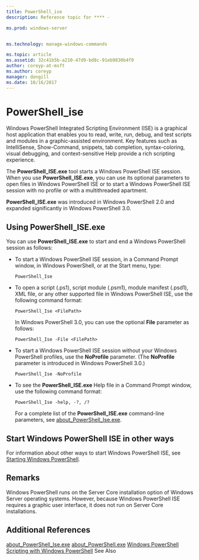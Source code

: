 ```yaml
---
title: PowerShell_ise
description: Reference topic for **** -

ms.prod: windows-server


ms.technology: manage-windows-commands

ms.topic: article
ms.assetid: 32c41b5b-a210-47d9-bd8c-91eb9830b4f0
author: coreyp-at-msft
ms.author: coreyp
manager: dongill
ms.date: 10/16/2017
---
```


# PowerShell_ise



Windows PowerShell Integrated Scripting Environment (ISE) is a graphical host application that enables you to read, write, run, debug, and test scripts and modules in a graphic-assisted environment. Key features such as IntelliSense, Show-Command, snippets, tab completion, syntax-coloring, visual debugging, and context-sensitive Help provide a rich scripting experience.

The **PowerShell_ISE.exe** tool starts a Windows PowerShell ISE session. When you use **PowerShell_ISE.exe**, you can use its optional parameters to open files in Windows PowerShell ISE or to start a Windows PowerShell ISE session with no profile or with a multithreaded apartment.

**PowerShell_ISE.exe** was introduced in Windows PowerShell 2.0 and expanded significantly in Windows PowerShell 3.0.

## Using PowerShell_ISE.exe

You can use **PowerShell_ISE.exe** to start and end a Windows PowerShell session as follows:
- To start a Windows PowerShell ISE session, in a Command Prompt window, in Windows PowerShell, or at the Start menu, type:
  ```
  PowerShell_Ise
  ```
- To open a script (.ps1), script module (.psm1), module manifest (.psd1), XML file, or any other supported file in Windows PowerShell ISE, use the following command format:
  ```
  PowerShell_Ise <FilePath>
  ```
  In Windows PowerShell 3.0, you can use the optional **File** parameter as follows:
  ```
  PowerShell_Ise -File <FilePath>
  ```
- To start a Windows PowerShell ISE session without your Windows PowerShell profiles, use the **NoProfile** parameter. (The **NoProfile** parameter is introduced in Windows PowerShell 3.0.)
  ```
  PowerShell_Ise -NoProfile
  ```
- To see the **PowerShell_ISE.exe** Help file in a Command Prompt window, use the following command format:
  ```
  PowerShell_Ise -help, -?, /?
  ```
  For a complete list of the **PowerShell_ISE.exe** command-line parameters, see [about_PowerShell_Ise.exe](https://go.microsoft.com/fwlink/?LinkId=256512).

## Start Windows PowerShell ISE in other ways

For information about other ways to start Windows PowerShell ISE, see [Starting Windows PowerShell](https://go.microsoft.com/fwlink/?LinkID=135259).

## Remarks

Windows PowerShell runs on the Server Core installation option of Windows Server operating systems. However, because Windows PowerShell ISE requires a graphic user interface, it does not run on Server Core installations.

## Additional References

[about_PowerShell_Ise.exe](https://go.microsoft.com/fwlink/?LinkId=256512)
[about_PowerShell.exe](https://go.microsoft.com/fwlink/?LinkID=113439)
[Windows PowerShell](https://go.microsoft.com/fwlink/?LinkID=107116)
[Scripting with Windows PowerShell](https://technet.microsoft.com/scriptcenter/dd742419)
See Also
